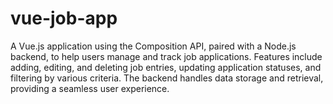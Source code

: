 # vue-job-app
A Vue.js application using the Composition API, paired with a Node.js backend, to help users manage and track job applications. Features include adding, editing, and deleting job entries, updating application statuses, and filtering by various criteria. The backend handles data storage and retrieval, providing a seamless user experience.
